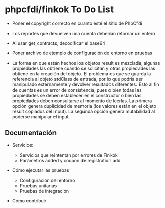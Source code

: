 # phpcfdi/finkok To Do List

- Poner el copyright correcto en cuanto esté el sitio de PhpCfdi
- Los reportes que devuelven una cuenta deberían retornar un entero
- Al usar get_contracts, decodificar el base64
- Poner archivo de ejemplo de configuración de entorno en pruebas

- La forma en que están hechos los objetos result es mezclada, algunas propiedades las obtiene cuando se solicitan
  y otras propiedades las obtiene en la creación del objeto. El problema es que se guarda la referencia al objeto
  stdClass de entrada, por lo que podría ser manipulado externamente y devolver resultados diferentes.
  Esto al fin de cuentas es un error de consistencia, pues o bien todas las propiedades se deben establecer en
  el constructor o bien las propiedades deben consultarse al momento de leerlas.
  La primera opción genera duplicidad de memoria (los valores están en el objeto result copiados del input).
  La segunda opción genera mutabilidad al poderse manipular el input.

## Documentación

- Servicios:
    - Servicios que reintentan por errores de Finkok
    - Parámetros added y coupon de registration add
    
- Cómo ejecutar las pruebas
    - Configuración del entorno
    - Pruebas unitarias
    - Pruebas de integración

- Cómo contribuir
